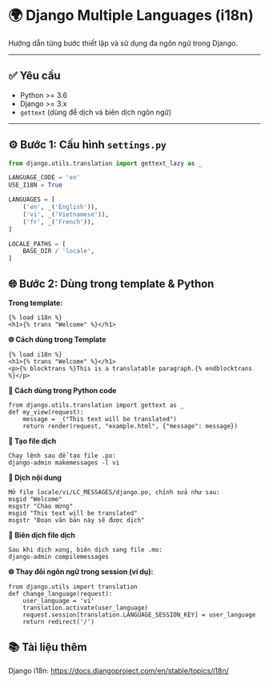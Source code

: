 # 🌍 Django Multiple Languages (i18n)

Hướng dẫn từng bước thiết lập và sử dụng đa ngôn ngữ trong Django.

---

## ✅ Yêu cầu

- Python >= 3.6  
- Django >= 3.x  
- `gettext` (dùng để dịch và biên dịch ngôn ngữ)

---

## ⚙️ Bước 1: Cấu hình `settings.py`

```python
from django.utils.translation import gettext_lazy as _

LANGUAGE_CODE = 'en'
USE_I18N = True

LANGUAGES = [
    ('en', _('English')),
    ('vi', _('Vietnamese')),
    ('fr', _('French')),
]

LOCALE_PATHS = [
    BASE_DIR / 'locale',
]

```

## 🌐 Bước 2: Dùng trong template & Python

**Trong template:**
```django
{% load i18n %}
<h1>{% trans "Welcome" %}</h1>
```

**🌐 Cách dùng trong Template**
```django
{% load i18n %}
<h1>{% trans "Welcome" %}</h1>
<p>{% blocktrans %}This is a translatable paragraph.{% endblocktrans %}</p>
```
**💬 Cách dùng trong Python code**
```django
from django.utils.translation import gettext as _
def my_view(request):
    message = _("This text will be translated")
    return render(request, "example.html", {"message": message})
```
**📁 Tạo file dịch**
```django
Chạy lệnh sau để tạo file .po:
django-admin makemessages -l vi
```
**📝 Dịch nội dung**
```django
Mở file locale/vi/LC_MESSAGES/django.po, chỉnh sửa như sau:
msgid "Welcome"
msgstr "Chào mừng"
msgid "This text will be translated"
msgstr "Đoạn văn bản này sẽ được dịch"
```
**🔧 Biên dịch file dịch**
```django
Sau khi dịch xong, biên dịch sang file .mo:
django-admin compilemessages

```
**🌐 Thay đổi ngôn ngữ trong session (ví dụ):**
```django
from django.utils import translation
def change_language(request):
    user_language = 'vi'
    translation.activate(user_language)
    request.session[translation.LANGUAGE_SESSION_KEY] = user_language
    return redirect('/')
```
## 📚 Tài liệu thêm
Django i18n: https://docs.djangoproject.com/en/stable/topics/i18n/

